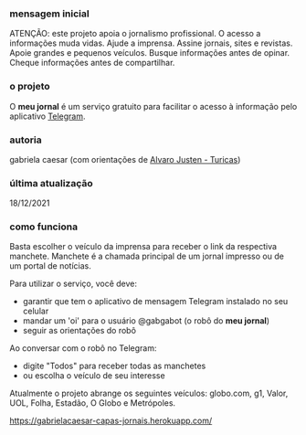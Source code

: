 ### mensagem inicial
ATENÇÃO: este projeto apoia o jornalismo profissional. O acesso a informações muda vidas. Ajude a imprensa. Assine jornais, sites e revistas. Apoie grandes e pequenos veículos. Busque informações antes de opinar. Cheque informações antes de compartilhar.

### o projeto
O **meu jornal** é um serviço gratuito para facilitar o acesso à informação pelo aplicativo [Telegram](https://web.telegram.org/).

### autoria
gabriela caesar (com orientações de [Alvaro Justen - Turicas](https://github.com/turicas))

### última atualização
18/12/2021

### como funciona
Basta escolher o veículo da imprensa para receber o link da respectiva manchete.
Manchete é a chamada principal de um jornal impresso ou de um portal de notícias.

Para utilizar o serviço, você deve:
- garantir que tem o aplicativo de mensagem Telegram instalado no seu celular
- mandar um 'oi' para o usuário @gabgabot (o robô do **meu jornal**)
- seguir as orientações do robô

Ao conversar com o robô no Telegram:
- digite "Todos" para receber todas as manchetes
- ou escolha o veículo de seu interesse

Atualmente o projeto abrange os seguintes veículos:
globo.com, g1, Valor, UOL, Folha, Estadão, O Globo e Metrópoles.


https://gabrielacaesar-capas-jornais.herokuapp.com/

